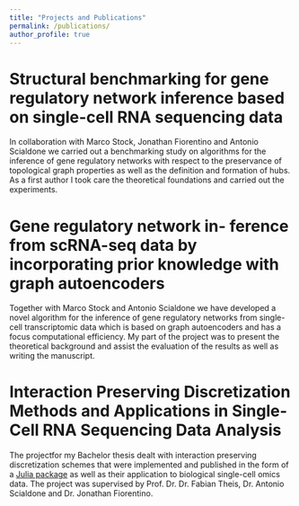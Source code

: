 ```yaml
---
title: "Projects and Publications"
permalink: /publications/
author_profile: true
---
```


Structural benchmarking for gene regulatory network inference based on single-cell RNA sequencing data
======

In collaboration with Marco Stock, Jonathan Fiorentino and Antonio Scialdone we carried out a benchmarking study on algorithms for the inference of gene regulatory networks with respect to the preservance of topological graph properties as well as the definition and formation of hubs. As a first author I took care the theoretical foundations and carried out the experiments.

Gene regulatory network in- ference from scRNA-seq data by incorporating prior knowledge with graph autoencoders
======
Together with Marco Stock and Antonio Scialdone we have developed a novel algorithm for the inference of gene regulatory networks from single-cell transcriptomic data which is based on graph autoencoders and has a focus computational efficiency. My part of the project was to present the theoretical background and assist the evaluation of the results as well as writing the manuscript.

Interaction Preserving Discretization Methods and Applications in Single-Cell RNA Sequencing Data Analysis
======
The projectfor my Bachelor thesis dealt with interaction preserving discretization schemes that were implemented and published in the form of a [Julia package](https://github.com/niclaspopp/MultivariateDiscretization.jl) as well as their application to biological single-cell omics data. The project was supervised by Prof. Dr. Dr. Fabian Theis, Dr. Antonio Scialdone and Dr. Jonathan Fiorentino.
